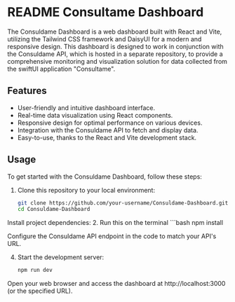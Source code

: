 # README Consultame Dashboard

The Consuldame Dashboard is a web dashboard built with React and Vite, utilizing the Tailwind CSS framework and DaisyUI for a modern and responsive design. This dashboard is designed to work in conjunction with the Consuldame API, which is hosted in a separate repository, to provide a comprehensive monitoring and visualization solution for data collected from the swiftUI application "Consultame".

## Features

- User-friendly and intuitive dashboard interface.
- Real-time data visualization using React components.
- Responsive design for optimal performance on various devices.
- Integration with the Consuldame API to fetch and display data.
- Easy-to-use, thanks to the React and Vite development stack.

## Usage

To get started with the Consuldame Dashboard, follow these steps:
1. Clone this repository to your local environment:

   ```bash
   git clone https://github.com/your-username/Consuldame-Dashboard.git
   cd Consuldame-Dashboard
   
Install project dependencies:
2. Run this on the terminal
      ```bash
   npm install

Configure the Consuldame API endpoint in the code to match your API's URL.

4. Start the development server:
   ```bash
   npm run dev
Open your web browser and access the dashboard at http://localhost:3000 (or the specified URL).



